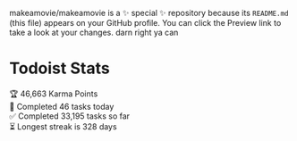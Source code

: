 makeamovie/makeamovie is a ✨ special ✨ repository because its `README.md` (this file) appears on your GitHub profile.
You can click the Preview link to take a look at your changes. darn right ya can

# Todoist Stats

<!-- TODO-IST:START -->
🏆  46,663 Karma Points           
🌸  Completed 46 tasks today           
✅  Completed 33,195 tasks so far           
⏳  Longest streak is 328 days
<!-- TODO-IST:END -->